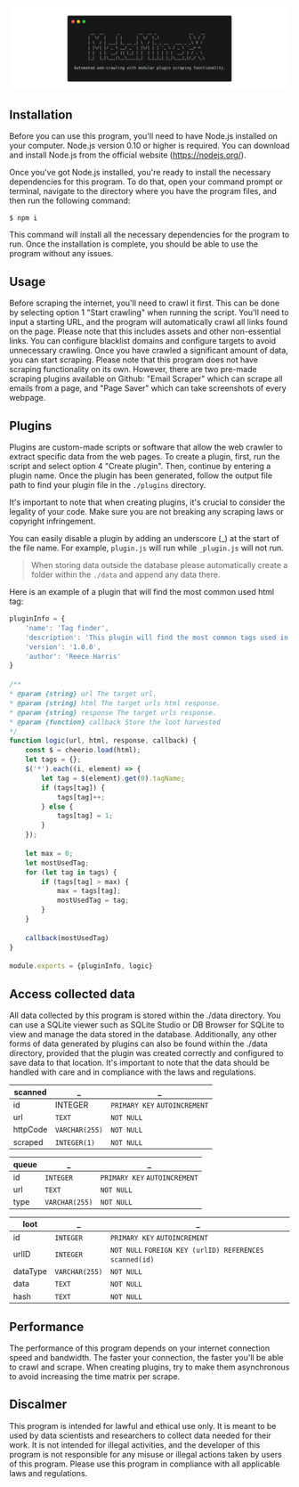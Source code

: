 ![](https://github.com/NotReeceHarris/NotReeceHarris/blob/main/cdn/metaminerxbanner.png?raw=true)

## Installation

Before you can use this program, you'll need to have Node.js installed on your computer. Node.js version 0.10 or higher is required. You can download and install Node.js from the official website (https://nodejs.org/).

Once you've got Node.js installed, you're ready to install the necessary dependencies for this program. To do that, open your command prompt or terminal, navigate to the directory where you have the program files, and then run the following command:

```
$ npm i
```

This command will install all the necessary dependencies for the program to run. Once the installation is complete, you should be able to use the program without any issues.

## Usage

Before scraping the internet, you'll need to crawl it first. This can be done by selecting option 1 "Start crawling" when running the script. You'll need to input a starting URL, and the program will automatically crawl all links found on the page. Please note that this includes assets and other non-essential links. You can configure blacklist domains and configure targets to avoid unnecessary crawling. Once you have crawled a significant amount of data, you can start scraping. Please note that this program does not have scraping functionality on its own. However, there are two pre-made scraping plugins available on Github: "Email Scraper" which can scrape all emails from a page, and "Page Saver" which can take screenshots of every webpage.

## Plugins

Plugins are custom-made scripts or software that allow the web crawler to extract specific data from the web pages. To create a plugin, first, run the script and select option 4 "Create plugin". Then, continue by entering a plugin name. Once the plugin has been generated, follow the output file path to find your plugin file in the `./plugins` directory.

It's important to note that when creating plugins, it's crucial to consider the legality of your code. Make sure you are not breaking any scraping laws or copyright infringement.

You can easily disable a plugin by adding an underscore (_) at the start of the file name. For example, `plugin.js` will run while `_plugin.js` will not run.

> When storing data outside the database please automatically create a folder within the `./data` and append any data there.

Here is an example of a plugin that will find the most common used html tag:
```js
pluginInfo = {
    'name': 'Tag finder',
    'description': 'This plugin will find the most common tags used in html',
    'version': '1.0.0',
    'author': 'Reece Harris'
}

/**
* @param {string} url The target url.
* @param {string} html The target urls html response.
* @param {string} response The target urls response.
* @param {function} callback Store the loot harvested
*/
function logic(url, html, response, callback) {
    const $ = cheerio.load(html);
    let tags = {};
    $('*').each((i, element) => {
        let tag = $(element).get(0).tagName;
        if (tags[tag]) {
            tags[tag]++;
        } else {
            tags[tag] = 1;
        }
    });

    let max = 0;
    let mostUsedTag;
    for (let tag in tags) {
        if (tags[tag] > max) {
            max = tags[tag];
            mostUsedTag = tag;
        }
    }

    callback(mostUsedTag)
}

module.exports = {pluginInfo, logic}
```

## Access collected data
All data collected by this program is stored within the ./data directory. You can use a SQLite viewer such as SQLite Studio or DB Browser for SQLite to view and manage the data stored in the database. Additionally, any other forms of data generated by plugins can also be found within the ./data directory, provided that the plugin was created correctly and configured to save data to that location. It's important to note that the data should be handled with care and in compliance with the laws and regulations.

scanned | _ | _
--- | --- | ---
id | INTEGER | `PRIMARY KEY` `AUTOINCREMENT`
url | `TEXT` | `NOT NULL`
httpCode | `VARCHAR(255)` | `NOT NULL`
scraped | `INTEGER(1)` | `NOT NULL`

queue | _ | _
--- | --- | ---
id | `INTEGER` | `PRIMARY KEY` `AUTOINCREMENT`
url | `TEXT` | `NOT NULL`
type | `VARCHAR(255)` | `NOT NULL`

loot | _ | _
--- | --- | ---
id | `INTEGER` | `PRIMARY KEY` `AUTOINCREMENT`
urlID | `INTEGER` | `NOT NULL` `FOREIGN KEY (urlID) REFERENCES scanned(id)`
dataType | `VARCHAR(255)` | `NOT NULL`
data | `TEXT` | `NOT NULL`
hash | `TEXT` | `NOT NULL`


## Performance

The performance of this program depends on your internet connection speed and bandwidth. The faster your connection, the faster you'll be able to crawl and scrape. When creating plugins, try to make them asynchronous to avoid increasing the time matrix per scrape.

## Discalmer
This program is intended for lawful and ethical use only. It is meant to be used by data scientists and researchers to collect data needed for their work. It is not intended for illegal activities, and the developer of this program is not responsible for any misuse or illegal actions taken by users of this program. Please use this program in compliance with all applicable laws and regulations.
